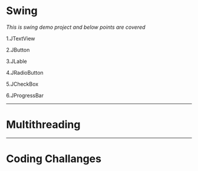 # Swing #

_This is swing demo project and below points are covered_

1.JTextView

2.JButton

3.JLable

4.JRadioButton

5.JCheckBox

6.JProgressBar

------------------------------------------------------------------------------------------------------------------------------------------

# Multithreading #

------------------------------------------------------------------------------------------------------------------------------------------

# Coding Challanges #
